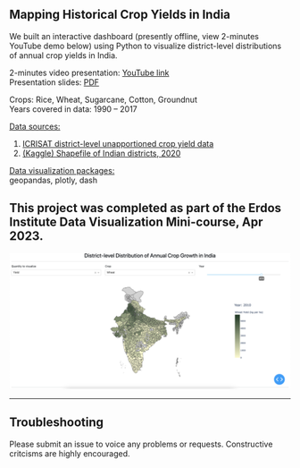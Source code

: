 ## Mapping Historical Crop Yields in India

We built an interactive dashboard (presently offline, view 2-minutes YouTube demo below) using Python to visualize district-level distributions of annual crop yields in India. <br>

2-minutes video presentation: [YouTube link](https://youtu.be/x6f5EpSTQ7c) <br>
Presentation slides: [PDF](https://github.com/akshaysuresh1/agriyield_viz/blob/main/media/agriviz_slides.pdf) <br>

Crops: Rice, Wheat, Sugarcane, Cotton, Groundnut <br>
Years covered in data: 1990 &ndash; 2017 <br>

<u>Data sources:</u> <br>
1. [ICRISAT district-level unapportioned crop yield data](http://data.icrisat.org/dld/src/crops.html) <br>
2. [(Kaggle) Shapefile of Indian districts, 2020](https://www.kaggle.com/imdevskp/india-district-wise-shape-files)  <br>

<u>Data visualization packages:</u> <br>
geopandas, plotly, dash <br>

This project was completed as part of the Erdos Institute Data Visualization Mini-course, Apr 2023. <br>
---

![App screenshot](https://github.com/akshaysuresh1/agriyield_viz/blob/main/media/screenshot.png?raw=True)

---


## Troubleshooting <a name="troubleshooting"></a>
Please submit an issue to voice any problems or requests. Constructive critcisms are highly encouraged.

